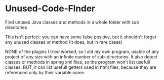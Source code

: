 # Unused-Code-FInder
Find unused Java classes and methods in a whole folder with sub directories

This isn't perfect: you can have some false positive, but it shouldn't forget any unused classes or method (It does, but in rare cases)

NONE of the plugins I tried worked, so I did my own program, usable of any project of any size with an infinite number of sub-directories.
It also detect classes or methods in spring xml files, so the program won't list usefull classes. BUT, it can list usefull getters used in html files, because they are referenced only by their variable name.

